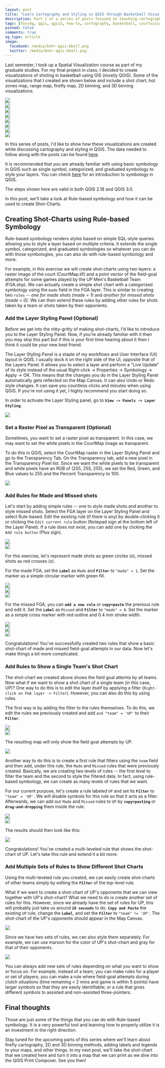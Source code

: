 ```yaml
---
layout: post
title: "Learn Cartography and Styling in QGIS through Basketball Visualization (Part 1): Creating Shot Charts using Rule-based Symbology"
description: Part 1 of a series of posts focused on teaching cartography and styling in QGIS by creating visualizations for basketball. In this post, we'll look at Rule-based symbologies and it can be used for creating basketball shot charts.
tags: [foss4g, qgis, qgis3, how-to, cartography, basketball, courtvisionph]
pinned: false
comments: true
og_type: article
image:
  facebook: /media/bnhr-qgis-bball.png
  twitter: /media/bnhr-qgis-bball.png
---
```


Last semester, I took up a Spatial Visualization course as part of my graduate studies. For my final project in class, I decided to create visualizations of shoting in basketball using GIS (mostly QGIS). Some of the visualizations that I created are shown below and include a shot chart, hot zones map, range map, firefly map, 2D binning, and 3D binning visualizations.

<div class="col-lg-6 img-container"><img class="img-responsive post-img img-shadow" src="{{ site.baseurl }}/media/posts/2018-01-03-learn-cartography-and-styling-in-qgis-part-1/shotchart.png"></div>

<div class="col-lg-6 img-container"><img class="img-responsive post-img img-shadow" src="{{ site.baseurl }}/media/posts/2018-01-03-learn-cartography-and-styling-in-qgis-part-1/hotzones.png"></div>

<div class="col-lg-6 img-container"><img class="img-responsive post-img img-shadow" src="{{ site.baseurl }}/media/posts/2018-01-03-learn-cartography-and-styling-in-qgis-part-1/heatmap.png"></div>

<div class="col-lg-6 img-container"><img class="img-responsive post-img img-shadow" src="{{ site.baseurl }}/media/posts/2018-01-03-learn-cartography-and-styling-in-qgis-part-1/firefly.png"></div>

<div class="col-lg-6 img-container"><img class="img-responsive post-img img-shadow" src="{{ site.baseurl }}/media/posts/2018-01-03-learn-cartography-and-styling-in-qgis-part-1/range.png"></div>

<div class="col-lg-6 img-container"><img class="img-responsive post-img img-shadow" src="{{ site.baseurl }}/media/posts/2018-01-03-learn-cartography-and-styling-in-qgis-part-1/2d-binning-1.png"></div>

<div class="col-lg-6 img-container"><img class="img-responsive post-img img-shadow" src="{{ site.baseurl }}/media/posts/2018-01-03-learn-cartography-and-styling-in-qgis-part-1/2d-binning-2.png"></div>

<div class="col-lg-6 img-container"><img class="img-responsive post-img img-shadow" src="{{ site.baseurl }}/media/posts/2018-01-03-learn-cartography-and-styling-in-qgis-part-1/binning3d.gif"></div>


In this series of posts, I'd like to show how these visualizations are created while discussing cartography and styling in QGIS. The data needed to follow along with the posts can be found [here](https://drive.google.com/drive/folders/1pcdnLoIruVJ5TublhsmUADCGeCnPYjRo?usp=sharing).

It is recommended that you are already familiar with using basic symbology in QGIS such as single symbol, categorized, and graduated symbology to style your layers. You can check [here](https://docs.qgis.org/2.18/en/docs/training_manual/basic_map/symbology.html) for an introduction to symbology in QGIS.

The steps shown here are valid in both QGIS 2.18 and QGIS 3.0.

In this post, we'll take a look at Rule-based symbology and how it can be used to create Shot-Charts.

## Creating Shot-Charts using Rule-based Symbology
Rule-based symbology renders styles based on simple SQL-style queries allowing you to style a layer based on multiple criteria. It extends the single symbol, categorized, and graduated symbologies so whatever you can do with those symbologies, you can also do with rule-based symbology and more.

For example, in this exercise we will create shot-charts using two layers: a raster image of the court (CourtMap.tif) and a point vector of the field-goal attempts for some games played by the UP Men's Basketball Team (FGA.shp). We can actually create a simple shot chart with a categorized symbology using the ```made``` field in the FGA layer. This is similar to creating two ```rules``` -- *one for made shots (made = 1)* and *another for missed shots (made = 0)*. We can then extend these rules by adding other rules for shots taken by a team or shots taken by their opponents.

### Add the Layer Styling Panel (Optional)
Before we get into the nitty-gritty of making shot-charts, I'd like to introduce you to the Layer Styling Panel. Now, if you're already familiar with it then you may skip this part but if this is your first time hearing about it then I think it could be your new best friend.

The Layer Styling Panel is a staple of my workflows and User Interface (UI) layout in QGIS. I usually dock it on the right side of the UI, opposite that of the Layers Panel. It allows you to select a layer and perform a "Live Update" of its style instead of the usual Right-click -> Properties -> Symbology -> Apply -> OK. This means that the changes you do in the Layer Styling Panel automatically gets reflected on the Map Canvas. It can also Undo or Redo style changes. It can save you countless clicks and minutes when using QGIS. If you're not using it yet, I highly recommend you start doing so.

In order to activate the Layer Styling panel, go to **```View -> Panels -> Layer Styling```**.

<div class="col-lg-12 img-container"><img class="img-responsive post-img img-shadow" src="{{ site.baseurl }}/media/posts/2018-01-03-learn-cartography-and-styling-in-qgis-part-1/02.5-layer-panel.png"></div>


### Set a Raster Pixel as Transparent (Optional)
Sometimes, you want to set a raster pixel as transparent. In this case, we may want to set the white pixels in the CourtMap image as transparent.

To do this in QGIS, select the CourtMap raster in the Layer Styling Panel and go to the Transparency Tab. On the Transparency tab, add a new pixel in the Transparency Pixel list. Since we want the white pixels to be transparent and white pixels have an RGB of (255, 255, 255), we set the Red, Green, and Blue values to 255 and the Percent Transparency to 100.

<div class="col-lg-12 img-container"><img class="img-responsive post-img img-shadow" src="{{ site.baseurl }}/media/posts/2018-01-03-learn-cartography-and-styling-in-qgis-part-1/04-transparent-pixel.png"></div>


### Add Rules for Made and Missed shots
Let's start by adding simple rules -- one to style made shots and another to style missed shots. Select the FGA layer on the Layer Styling Panel and select Rule-based. Edit the existing rule (if there is any) by double-clicking it or clicking the ```Edit current rule``` button (Notepad sign at the bottom left of the Layer Panel). If a rule does not exist, you can add one by clicking the ```Add rule button``` (Plus sign).

<div class="col-lg-6 img-container"><img class="img-responsive post-img img-shadow" src="{{ site.baseurl }}/media/posts/2018-01-03-learn-cartography-and-styling-in-qgis-part-1/05-rule-based.png"></div>

<div class="col-lg-6 img-container"><img class="img-responsive post-img img-shadow" src="{{ site.baseurl }}/media/posts/2018-01-03-learn-cartography-and-styling-in-qgis-part-1/05-rule-based-2.png"></div>

For this exercise, let's represent made shots as green circles (o), missed shots as red crosses (x).

For the made FGA, set the **```Label```** as ```Made``` and **```Filter```** to ```"made" = 1```. Set the marker as a simple circular marker with green fill.

<div class="col-lg-6 img-container"><img class="img-responsive post-img img-shadow" src="{{ site.baseurl }}/media/posts/2018-01-03-learn-cartography-and-styling-in-qgis-part-1/06-made-1.png"></div>

<div class="col-lg-6 img-container"><img class="img-responsive post-img img-shadow" src="{{ site.baseurl }}/media/posts/2018-01-03-learn-cartography-and-styling-in-qgis-part-1/06-made-2.png"></div>

<div class="col-lg-12 img-container"><img class="img-responsive post-img img-shadow" src="{{ site.baseurl }}/media/posts/2018-01-03-learn-cartography-and-styling-in-qgis-part-1/06-made-3.png"></div>


For the missed FGA, you can **```add a new rule```** or **```copy+paste```** the previous rule and edit it. Set the **```Label```** as ```Missed``` and **```Filter```** to ```"made" = 0```. Set the marker as a simple cross marker with red outline and 0.4 mm stroke width.

<div class="col-lg-6 img-container"><img class="img-responsive post-img img-shadow" src="{{ site.baseurl }}/media/posts/2018-01-03-learn-cartography-and-styling-in-qgis-part-1/06-missed-1.png"></div>

<div class="col-lg-6 img-container"><img class="img-responsive post-img img-shadow" src="{{ site.baseurl }}/media/posts/2018-01-03-learn-cartography-and-styling-in-qgis-part-1/06-missed-2.png"></div>

<div class="col-lg-12 img-container"><img class="img-responsive post-img img-shadow" src="{{ site.baseurl }}/media/posts/2018-01-03-learn-cartography-and-styling-in-qgis-part-1/06-missed-3.png"></div>


Congratulations! You've successfullly created two rules that show a basic shot-chart of made and missed field-goal attempts in our data. Now let's make things a bit more complicated.

### Add Rules to Show a Single Team's Shot Chart
The shot-chart we created above shows the field goal attemts by all teams. Now what if we want to show a shot chart of a single team (in this case, UP)? One way to do this is to edit the layer itself by applying a filter (```Right-click on FGA layer -> Filter```). However, you can also do this by using rules.

The first way is by adding the filter to the rules themselves. To do this, we edit the rules we previously created and add ```and "team" = 'UP'``` to their **```Filter```**.

<div class="col-lg-6 img-container"><img class="img-responsive post-img img-shadow" src="{{ site.baseurl }}/media/posts/2018-01-03-learn-cartography-and-styling-in-qgis-part-1/07-filter-1.png"></div>

<div class="col-lg-6 img-container"><img class="img-responsive post-img img-shadow" src="{{ site.baseurl }}/media/posts/2018-01-03-learn-cartography-and-styling-in-qgis-part-1/07-filter-2.png"></div>

The resulting map will only show the field goal attempts by UP.

<div class="col-lg-12 img-container"><img class="img-responsive post-img img-shadow" src="{{ site.baseurl }}/media/posts/2018-01-03-learn-cartography-and-styling-in-qgis-part-1/07-filter-3.png"></div>

Another way to do this is to create a first rule that filters using the ```team``` field and then add, under this rule, the ```Made``` and ```Missed``` rules that were previously created. Basically, we are creating two levels of rules -- the first level to filter the team and the second to style the filtered data. In fact, using rule-based symbology, we can create as many levels of rules that we want.

For our current purpose, let's create a rule labeled ```UP``` and set its **```Filter```** to ```"team" = 'UP'```. We will disable symbols for this rule so that it acts as a filter. Afterwards, we can add our ```Made``` and ```Missed``` rules to ```UP``` by **```copy+pasting```** or **```drag-and-dropping```** them inside the rule.

<div class="col-lg-6 img-container"><img class="img-responsive post-img img-shadow" src="{{ site.baseurl }}/media/posts/2018-01-03-learn-cartography-and-styling-in-qgis-part-1/08-filter-1.png"></div>

<div class="col-lg-6 img-container"><img class="img-responsive post-img img-shadow" src="{{ site.baseurl }}/media/posts/2018-01-03-learn-cartography-and-styling-in-qgis-part-1/08-filter-2.gif"></div>

The results should then look like this:

<div class="col-lg-12 img-container"><img class="img-responsive post-img img-shadow" src="{{ site.baseurl }}/media/posts/2018-01-03-learn-cartography-and-styling-in-qgis-part-1/08-filter-3.png"></div>

Congratulations! You've created a multi-leveled rule that shows the shot-chart of UP. Let's take this rule and extend it a bit more.

### Add Multiple Sets of Rules to Show Different Shot Charts
Using the multi-leveled rule you created, we can easily create shot-charts of other teams simply by editing the **```Filter```** of the top-level rule.

What if we want to create a shot-chart of UP's opponents that we can view together with UP's shot-chart? What we need to do is create another set of rules for this. However, since we already have the set of rules for UP, this will probably just take us around **```20 seconds```** to do. **```Copy and Paste```** the existing ```UP``` rule, change the **```Label```**, and set the **```Filter```** to ```"team" != 'UP'```. The shot-chart of the UP's opponents should appear in the Map Canvas.

<div class="col-lg-12 img-container"><img class="img-responsive post-img img-shadow" src="{{ site.baseurl }}/media/posts/2018-01-03-learn-cartography-and-styling-in-qgis-part-1/09-multi.gif"></div>

Since we have two sets of rules, we can also style them separately. For example, we can use maroon for the color of UP's shot-chart and gray for that of their opponents.

<div class="col-lg-12 img-container"><img class="img-responsive post-img img-shadow" src="{{ site.baseurl }}/media/posts/2018-01-03-learn-cartography-and-styling-in-qgis-part-1/09-rules.png"></div>

You can always add new sets of rules depending on what you want to show or focus on. For example, instead of a team, you can make rules for a player or set of players; you can make a rule where field-goal attempts during clutch situations (time remaining < 2 mins and game is within 5 points) have larger symbols so that they are easily identifiable; or a rule that gives different symbols to assisted and non-assisted three-pointers.

## Final thoughts
Those are just some of the things that you can do with Rule-based symbology. It is a very powerful tool and learning how to properly utilize it is an investment in the right direction.

Stay tuned for the upcoming parts of this series where we'll learn about firefly cartography, 2D and 3D binning methods, adding labels and legends to your maps, and other things. In my next post, we'll take the shot-chart that we created here and turn it into a map that we can print as we dive into the QGIS Print Composer. See you then!
